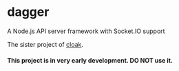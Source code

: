 # dagger

A Node.js API server framework with Socket.IO support

The sister project of [cloak](https://github.com/UmbraEngineering/cloak).

#### This project is in very early development. DO NOT use it.


